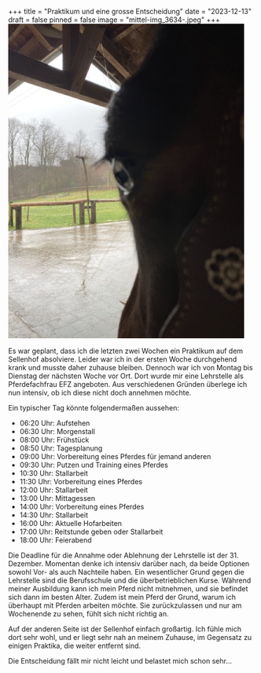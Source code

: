 +++
title = "Praktikum und eine grosse Entscheidung"
date = "2023-12-13"
draft = false
pinned = false
image = "mittel-img_3634-.jpeg"
+++
![](mittel-img_3634-.jpeg)

Es war geplant, dass ich die letzten zwei Wochen ein Praktikum auf dem Sellenhof absolviere. Leider war ich in der ersten Woche durchgehend krank und musste daher zuhause bleiben. Dennoch war ich von Montag bis Dienstag der nächsten Woche vor Ort. Dort wurde mir eine Lehrstelle als Pferdefachfrau EFZ angeboten. Aus verschiedenen Gründen überlege ich nun intensiv, ob ich diese nicht doch annehmen möchte.

Ein typischer Tag könnte folgendermaßen aussehen:

* 06:20 Uhr: Aufstehen
* 06:30 Uhr: Morgenstall
* 08:00 Uhr: Frühstück
* 08:50 Uhr: Tagesplanung
* 09:00 Uhr: Vorbereitung eines Pferdes für jemand anderen
* 09:30 Uhr: Putzen und Training eines Pferdes
* 10:30 Uhr: Stallarbeit
* 11:30 Uhr: Vorbereitung eines Pferdes
* 12:00 Uhr: Stallarbeit
* 13:00 Uhr: Mittagessen
* 14:00 Uhr: Vorbereitung eines Pferdes
* 14:30 Uhr: Stallarbeit
* 16:00 Uhr: Aktuelle Hofarbeiten
* 17:00 Uhr: Reitstunde geben oder Stallarbeit
* 18:00 Uhr: Feierabend

Die Deadline für die Annahme oder Ablehnung der Lehrstelle ist der 31. Dezember. Momentan denke ich intensiv darüber nach, da beide Optionen sowohl Vor- als auch Nachteile haben. Ein wesentlicher Grund gegen die Lehrstelle sind die Berufsschule und die überbetrieblichen Kurse. Während meiner Ausbildung kann ich mein Pferd nicht mitnehmen, und sie befindet sich dann im besten Alter. Zudem ist mein Pferd der Grund, warum ich überhaupt mit Pferden arbeiten möchte. Sie zurückzulassen und nur am Wochenende zu sehen, fühlt sich nicht richtig an.

Auf der anderen Seite ist der Sellenhof einfach großartig. Ich fühle mich dort sehr wohl, und er liegt sehr nah an meinem Zuhause, im Gegensatz zu einigen Praktika, die weiter entfernt sind. 

Die Entscheidung fällt mir nicht leicht und belastet mich schon sehr...

![]()

![]()

![]()